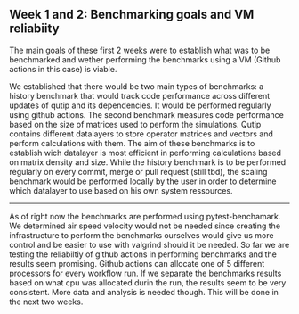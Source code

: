 ## Week 1 and 2: Benchmarking goals and VM reliabiity

The main goals of these first 2 weeks were to establish what was to be benchmarked and wether performing the benchmarks using a VM (Github actions in this case) is viable. 

We established that there would be two main types of benchmarks: a history benchmark that would track code performance across different updates of qutip and its dependencies. It would be performed regularly using github actions. 
The second benchmark measures code performance based on the size of matrices used to perform the simulations. Qutip contains different datalayers to store operator matrices and vectors and perform calculations with them. The aim of these benchmarks is to establish wich datalayer is most efficient in performing calculations based on matrix density and size. 
While the history benchmark is to be performed regularly on every commit, merge or pull request (still tbd), the scaling benchmark would be performed locally by the user in order to determine which datalayer to use based on his own system ressources.  

---

As of right now the benchmarks are performed using pytest-benchamark. We determined air speed velocity would not be needed since creating the infrastructure to perform the benchmarks ourselves would give us more control and be easier to use with valgrind should it be needed.
So far we are testing the reliabiltiy of github actions in performing benchmarks and the results seem promising. Github actions can allocate one of 5 different processors for every workflow run. If we separate the benchmarks results based on what cpu was allocated durin the run, the results seem to be very consistent. More data and analysis is needed though. This will be done in the next two weeks.

